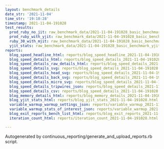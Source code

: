 ```yaml
---
layout: benchmark_details
date_str: '2021-11-04'
time_str: '19:10:28'
timestamp: 2021-11-04-191028
test_results:
  prod_ruby_no_jit: raw_benchmark_data/2021-11-04-191028_basic_benchmark_prod_ruby_no_jit.json
  prod_ruby_with_yjit: raw_benchmark_data/2021-11-04-191028_basic_benchmark_prod_ruby_with_yjit.json
  ruby_30_with_mjit: raw_benchmark_data/2021-11-04-191028_basic_benchmark_ruby_30_with_mjit.json
  yjit_stats: raw_benchmark_data/2021-11-04-191028_basic_benchmark_yjit_stats.json
reports:
  blog_speed_headline_html: reports/blog_speed_headline_2021-11-04-191028.html
  blog_speed_details_html: reports/blog_speed_details_2021-11-04-191028.html
  blog_speed_details_raw_details_html: reports/blog_speed_details_2021-11-04-191028.raw_details.html
  blog_speed_details_svg: reports/blog_speed_details_2021-11-04-191028.svg
  blog_speed_details_head_svg: reports/blog_speed_details_2021-11-04-191028.head.svg
  blog_speed_details_back_svg: reports/blog_speed_details_2021-11-04-191028.back.svg
  blog_speed_details_micro_svg: reports/blog_speed_details_2021-11-04-191028.micro.svg
  blog_speed_details_tripwires_json: reports/blog_speed_details_2021-11-04-191028.tripwires.json
  blog_speed_details_csv: reports/blog_speed_details_2021-11-04-191028.csv
  blog_memory_details_html: reports/blog_memory_details_2021-11-04-191028.html
  blog_yjit_stats_html: reports/blog_yjit_stats_2021-11-04-191028.html
  variable_warmup_warmup_settings_json: reports/variable_warmup_2021-11-04-191028.warmup_settings.json
  variable_warmup_stats_of_interest_json: reports/variable_warmup_2021-11-04-191028.stats_of_interest.json
  blog_exit_reports_bench_list_html: reports/blog_exit_reports_2021-11-04-191028.bench_list.html
  iteration_count_html: reports/iteration_count_2021-11-04-191028.html

---
```

Autogenerated by continuous_reporting/generate_and_upload_reports.rb script.
